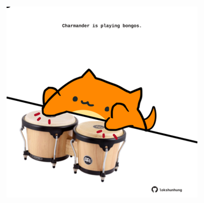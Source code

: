 <!-- built at 10/02/2023, 04:00:54 UTC -->
<p align="center">
  <img width="500" height="500" src="./ReadmeImage.svg">
</p>
